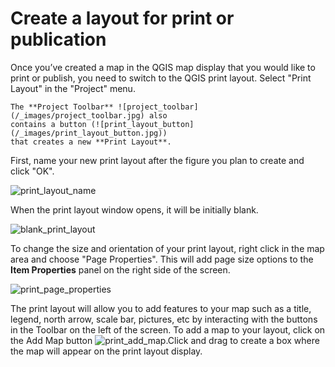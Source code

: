 # Create a layout for print or publication

Once you’ve created a map in the QGIS map display that you would like to print
or publish, you need to switch to the QGIS print layout. Select "Print Layout"
in the "Project" menu.

```{note}
The **Project Toolbar** ![project_toolbar](/_images/project_toolbar.jpg) also
contains a button (![print_layout_button](/_images/print_layout_button.jpg))
that creates a new **Print Layout**.
```

First, name your new print layout after the figure you plan to create and click
"OK".

![print_layout_name](/_images/print_layout_name.jpg)

When the print layout window opens, it will be initially blank. 

![blank_print_layout](/_images/blank_print_layout.jpg)

To change the size and orientation of your print layout, right click in the map
area and choose "Page Properties". This will add page size options to the **Item
Properties** panel on the right side of the screen.

![print_page_properties](/_images/print_page_properties.jpg)

The print layout will allow you to add features to your map such as a title,
legend, north arrow, scale bar, pictures, etc by interacting with the buttons in
the Toolbar on the left of the screen. To add a map to your layout, click on the
Add Map button ![print_add_map](/_images/print_add_map.jpg).Click and drag to
create a box where the map will appear on the print layout display.
